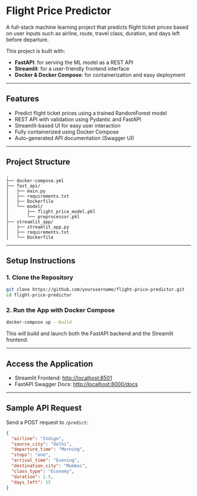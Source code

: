 # Flight Price Predictor

A full-stack machine learning project that predicts flight ticket prices based on user inputs such as airline, route, travel class, duration, and days left before departure.

This project is built with:
- **FastAPI**: for serving the ML model as a REST API
- **Streamlit**: for a user-friendly frontend interface
- **Docker & Docker Compose**: for containerization and easy deployment

---

## Features

- Predict flight ticket prices using a trained RandomForest model
- REST API with validation using Pydantic and FastAPI
- Streamlit-based UI for easy user interaction
- Fully containerized using Docker Compose
- Auto-generated API documentation (Swagger UI)

---

## Project Structure

```
.
├── docker-compose.yml
├── fast_api/
│   ├── main.py
│   ├── requirements.txt
│   ├── Dockerfile
│   └── model/
│       ├── flight_price_model.pkl
│       └── preprocessor.pkl
├── streamlit_app/
│   ├── streamlit_app.py
│   ├── requirements.txt
│   └── Dockerfile
```

---

## Setup Instructions

### 1. Clone the Repository

```bash
git clone https://github.com/yourusername/flight-price-predictor.git
cd flight-price-predictor
```

### 2. Run the App with Docker Compose

```bash
docker-compose up --build
```

This will build and launch both the FastAPI backend and the Streamlit frontend.

---

## Access the Application

- Streamlit Frontend: [http://localhost:8501](http://localhost:8501)
- FastAPI Swagger Docs: [http://localhost:8000/docs](http://localhost:8000/docs)

---

## Sample API Request

Send a POST request to `/predict`:

```json
{
  "airline": "Indigo",
  "source_city": "Delhi",
  "departure_time": "Morning",
  "stops": "one",
  "arrival_time": "Evening",
  "destination_city": "Mumbai",
  "class_type": "Economy",
  "duration": 2.5,
  "days_left": 15
}
```


